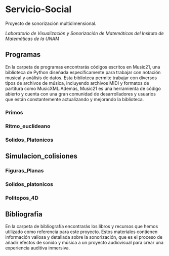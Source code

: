 # Servicio-Social

Proyecto de sonorización multidimensional. 

*Laboratorio de Visualización y Sonorización de Matemáticas del 
Insituto de Matemáticas de la UNAM*

## Programas


En la carpeta de programas encontrarás códigos escritos en Music21, una biblioteca de Python diseñada específicamente para trabajar con notación musical y análisis de datos.
Esta biblioteca permite trabajar con diversos tipos de archivos de música, incluyendo archivos MIDI y formatos de partitura como MusicXML.Además, Music21 es una herramienta de código abierto y cuenta con una gran comunidad de desarrolladores y usuarios que están constantemente actualizando y mejorando la biblioteca.

### Primos
### Ritmo_euclideano
### Solidos_Platonicos

## Simulacion_colisiones
### Figuras_Planas
### Solidos_platonicos
### Politopos_4D

## Bibliografia
En la carpeta de bibliografía encontrarás los libros y recursos que hemos utilizado como referencia para este proyecto. Estos materiales contienen información valiosa y detallada sobre la sonorización, que es el proceso de añadir efectos de sonido y música a un proyecto audiovisual para crear una experiencia auditiva inmersiva.
